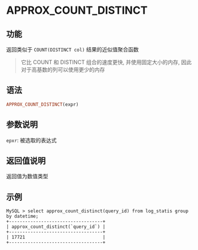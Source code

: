 # APPROX_COUNT_DISTINCT

## 功能

返回类似于 `COUNT(DISTINCT col)` 结果的近似值聚合函数
> 它比 COUNT 和 DISTINCT 组合的速度更快, 并使用固定大小的内存, 因此对于高基数的列可以使用更少的内存

## 语法

```Haskell
APPROX_COUNT_DISTINCT(expr)
```

## 参数说明

`epxr`: 被选取的表达式

## 返回值说明

返回值为数值类型

## 示例

```plain text
MySQL > select approx_count_distinct(query_id) from log_statis group by datetime;
+-----------------------------------+
| approx_count_distinct(`query_id`) |
+-----------------------------------+
| 17721                             |
+-----------------------------------+
```
